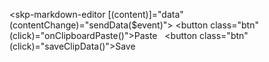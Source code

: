 <skp-markdown-editor [(content)]="data" (contentChange)="sendData($event)"></skp-markdown-editor>
<button class="btn" (click)="onClipboardPaste()">Paste</button> &nbsp; 
<button class="btn" (click)="saveClipData()">Save</button>